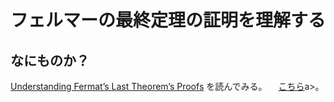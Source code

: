 <html lang="ja">
    <head>
        <meta charset="utf-8" />
    </head>
    <body>
        <h1><center>フェルマーの最終定理の証明を理解する</center></h1>
        <h2>なにものか？</h2>
        <p>
            <a href="https://www.arxiv.org/abs/2508.10362">Understanding Fermat’s Last Theorem’s Proofs</a> を読んでみる。
          　<a href="https://boyoyon.github.io/Understanding_Fermat-s_Last_Theorem-s_Proofs/Understanding_Fermat%E2%80%99s_Last_Theorem%E2%80%99s_Proofs.html">こちら</a>a>。
        </p>
    </body>
</html>    
